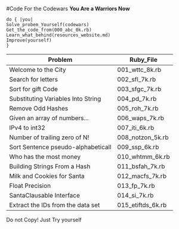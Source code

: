 #Code For the Codewars
**You Are a Warriors Now**

	do { |you|
	Solve_probem_Yourself(codewars)
	Get_the_code_from(000_abc_0k.rb)
	Learn_what_behind(resources_website.md)
	Improve(yourself)
	}
	

|Problem|Ruby_File|
|---------|-------|
|Welcome to the City|001_wttc_8k.rb|
|Search for letters|002_sfl_7k.rb|
|Sort for gift Code|003_sfgc_7k.rb|
|Substituting Variables Into String|004_pd_7k.rb|
|Remove Odd Hashes|005_roh_7k.rb|
|Given an array of numbers...|006_waps_7k.rb|
|IPv4 to int32|007_iti_6k.rb|
|Number of trailing zero of N!|008_notzon_5k.rb|
|Sort Sentence pseudo-alphabeticall|009_ssp_6k.rb|
|Who has the most money|010_whtmm_6k.rb|
|Building Strings From a Hash|011_bsfah_7k.rb|
|Milk and Cookies for Santa|012_macfs_7k.rb|
|Float Precision|013_fp_7k.rb|
|SantaClausable Interface|014_si_7k.rb|
|Extract the IDs from the data set|015_etiftds_6k.rb|




Do not Copy! Just Try yourself 

